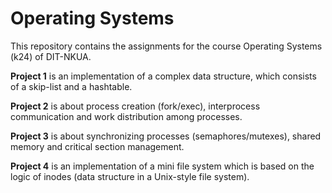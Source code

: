 # Operating Systems

This repository contains the assignments for the course Operating Systems (k24) of DIT-NKUA.

__Project 1__ is an implementation of a complex data structure, which consists of a skip-list and a hashtable.

__Project 2__ is about process creation (fork/exec), interprocess communication and work distribution among processes.

__Project 3__ is about synchronizing processes (semaphores/mutexes), shared memory and critical section management.

__Project 4__ is an implementation of a mini file system which is based on the logic of inodes (data structure in a Unix-style file system).
